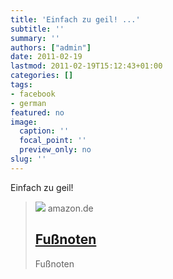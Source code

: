 ```yaml
---
title: 'Einfach zu geil! ...'
subtitle: ''
summary: ''
authors: ["admin"]
date: 2011-02-19
lastmod: 2011-02-19T15:12:43+01:00
categories: []
tags:
- facebook
- german
featured: no
image:
  caption: ''
  focal_point: ''
  preview_only: no
slug: ''
---
```

Einfach zu geil!
> [![](https://images-eu.ssl-images-amazon.com/images/I/318Re-zL4ML._SR600%2c315_PIWhiteStrip%2cBottomLeft%2c0%2c35_PIStarRatingFIVE%2cBottomLeft%2c360%2c-6_SR600%2c315_SCLZZZZZZZ_FMpng_BG255%2c255%2c255.jpg)](http://www.amazon.de/Fu%C3%9Fnoten-Karl-Theodor-Freiherr-Guttenberg/dp/B001G66W2M)
> amazon.de
> ## [Fußnoten](http://www.amazon.de/Fu%C3%9Fnoten-Karl-Theodor-Freiherr-Guttenberg/dp/B001G66W2M)
>
>Fußnoten


